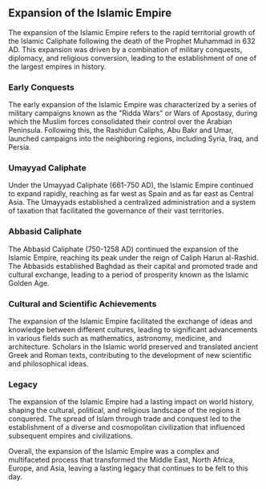 <h2>Expansion of the Islamic Empire</h2>
<p>The expansion of the Islamic Empire refers to the rapid territorial growth of the Islamic Caliphate following the death of the Prophet Muhammad in 632 AD. This expansion was driven by a combination of military conquests, diplomacy, and religious conversion, leading to the establishment of one of the largest empires in history.</p>
<h3>Early Conquests</h3>
<p>The early expansion of the Islamic Empire was characterized by a series of military campaigns known as the "Ridda Wars" or Wars of Apostasy, during which the Muslim forces consolidated their control over the Arabian Peninsula. Following this, the Rashidun Caliphs, Abu Bakr and Umar, launched campaigns into the neighboring regions, including Syria, Iraq, and Persia.</p>
<h3>Umayyad Caliphate</h3>
<p>Under the Umayyad Caliphate (661-750 AD), the Islamic Empire continued to expand rapidly, reaching as far west as Spain and as far east as Central Asia. The Umayyads established a centralized administration and a system of taxation that facilitated the governance of their vast territories.</p>
<h3>Abbasid Caliphate</h3>
<p>The Abbasid Caliphate (750-1258 AD) continued the expansion of the Islamic Empire, reaching its peak under the reign of Caliph Harun al-Rashid. The Abbasids established Baghdad as their capital and promoted trade and cultural exchange, leading to a period of prosperity known as the Islamic Golden Age.</p>
<h3>Cultural and Scientific Achievements</h3>
<p>The expansion of the Islamic Empire facilitated the exchange of ideas and knowledge between different cultures, leading to significant advancements in various fields such as mathematics, astronomy, medicine, and architecture. Scholars in the Islamic world preserved and translated ancient Greek and Roman texts, contributing to the development of new scientific and philosophical ideas.</p>
<h3>Legacy</h3>
<p>The expansion of the Islamic Empire had a lasting impact on world history, shaping the cultural, political, and religious landscape of the regions it conquered. The spread of Islam through trade and conquest led to the establishment of a diverse and cosmopolitan civilization that influenced subsequent empires and civilizations.</p>
<p>Overall, the expansion of the Islamic Empire was a complex and multifaceted process that transformed the Middle East, North Africa, Europe, and Asia, leaving a lasting legacy that continues to be felt to this day.</p>